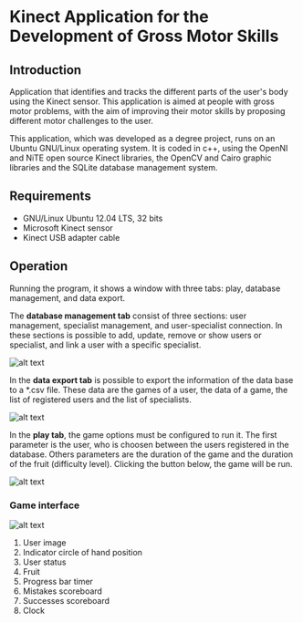 Kinect Application for the Development of Gross Motor Skills
=======
## Introduction

Application that identifies and tracks the different parts of the user's body using the Kinect sensor. This application is aimed at people with gross motor problems, with the aim of improving their motor skills by proposing different motor challenges to the user.

This application, which was developed as a degree project, runs on an Ubuntu GNU/Linux operating system. It is coded in c++, using the OpenNI and NiTE open source Kinect libraries, the OpenCV and Cairo graphic libraries and the SQLite database management system.

## Requirements
* GNU/Linux Ubuntu 12.04 LTS, 32 bits
* Microsoft Kinect sensor
* Kinect USB adapter cable

## Operation
Running the program, it shows a window with three tabs: play, database management, and data export.
 
The **database management tab** consist of three sections: user management, specialist management, and user-specialist connection. In these sections is possible to add, update, remove or show users or specialist, and link a user with a specific specialist.

![alt text](https://raw.githubusercontent.com/erictol/Kinect-application-for-the-development-of-gross-motor-skills/master/img/screenshots/dbmanagement-tab.png)

In the **data export tab** is possible to export the information of the data base to a \*.csv file. These data are the games of a user, the data of a game, the list of registered users and the list of specialists.

![alt text](https://raw.githubusercontent.com/erictol/Kinect-application-for-the-development-of-gross-motor-skills/master/img/screenshots/export-data-tab.png)
 
In the **play tab**, the game options must be configured to run it. The first parameter is the user, who is choosen between the users registered in the database. Others parameters are the duration of the game and the duration of the fruit (difficulty level). Clicking the button below, the game will be run.

![alt text](https://raw.githubusercontent.com/erictol/Kinect-application-for-the-development-of-gross-motor-skills/master/img/screenshots/play-tab.png)

### Game interface
![alt text](https://raw.githubusercontent.com/erictol/Kinect-application-for-the-development-of-gross-motor-skills/master/img/screenshots/game-interface.png)
1. User image
2. Indicator circle of hand position
3. User status
4. Fruit
5. Progress bar timer
6. Mistakes scoreboard
7. Successes scoreboard
8. Clock
